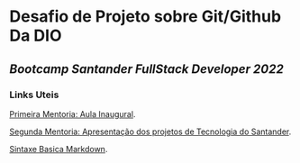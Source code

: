 # Desafio de Projeto sobre Git/Github Da DIO
## *Bootcamp Santander FullStack Developer 2022*

### Links Uteis

[Primeira Mentoria: Aula Inaugural](https://www.youtube.com/watch?v=mVmzdqa79dE).

[Segunda Mentoria: Apresentação dos projetos de Tecnologia do Santander](https://www.youtube.com/watch?v=15fET57MB54).

[Sintaxe Basica Markdown](https://www.markdownguide.org/basic-syntax/#overview).
